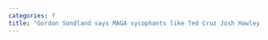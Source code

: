 ```yaml
---
categories: f
title: "Gordon Sondland says MAGA sycophants like Ted Cruz Josh Hawley and Marjorie Taylor Greene dont know how to manage Trump"
---
```

